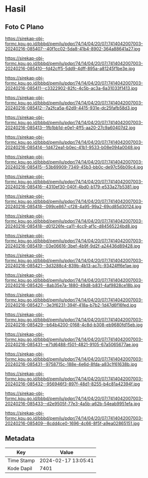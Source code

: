 # Hasil

## Foto C Plano

https://sirekap-obj-formc.kpu.go.id/bbbd/pemilu/pdpr/74/14/04/20/07/7414042007003-20240216-085407--40f1cc02-5da8-41b4-8902-364a88641a27.jpg

https://sirekap-obj-formc.kpu.go.id/bbbd/pemilu/pdpr/74/14/04/20/07/7414042007003-20240216-085410--fd42cff5-5dd9-4dff-895a-a81245f1be3e.jpg

https://sirekap-obj-formc.kpu.go.id/bbbd/pemilu/pdpr/74/14/04/20/07/7414042007003-20240216-085411--c3322902-82fc-4c5b-ac3a-6a31033f1413.jpg

https://sirekap-obj-formc.kpu.go.id/bbbd/pemilu/pdpr/74/14/04/20/07/7414042007003-20240216-085412--7a2fca5a-62d9-4415-931e-dc25fafb58d3.jpg

https://sirekap-obj-formc.kpu.go.id/bbbd/pemilu/pdpr/74/14/04/20/07/7414042007003-20240216-085413--1fb1bb1d-e0e1-4ff5-aa20-27c9a60407d2.jpg

https://sirekap-obj-formc.kpu.go.id/bbbd/pemilu/pdpr/74/14/04/20/07/7414042007003-20240216-085414--1d472ea1-b0ec-41b1-9533-b08e094a0048.jpg

https://sirekap-obj-formc.kpu.go.id/bbbd/pemilu/pdpr/74/14/04/20/07/7414042007003-20240216-085415--53b69909-7349-45b3-bb0c-de97c56b09c4.jpg

https://sirekap-obj-formc.kpu.go.id/bbbd/pemilu/pdpr/74/14/04/20/07/7414042007003-20240216-085416--4310ef30-040f-4bd0-b179-e533a27b5381.jpg

https://sirekap-obj-formc.kpu.go.id/bbbd/pemilu/pdpr/74/14/04/20/07/7414042007003-20240216-085418--099ce867-cf28-4a95-99a2-69cd85d30124.jpg

https://sirekap-obj-formc.kpu.go.id/bbbd/pemilu/pdpr/74/14/04/20/07/7414042007003-20240216-085418--d01226fe-ca11-4cc9-af1c-d84565224bd8.jpg

https://sirekap-obj-formc.kpu.go.id/bbbd/pemilu/pdpr/74/14/04/20/07/7414042007003-20240216-085419--03e06616-3bef-4b9f-9d2f-a24436d89428.jpg

https://sirekap-obj-formc.kpu.go.id/bbbd/pemilu/pdpr/74/14/04/20/07/7414042007003-20240216-085421--3d3288c4-839b-4b13-ac7c-93424ff6e1ae.jpg

https://sirekap-obj-formc.kpu.go.id/bbbd/pemilu/pdpr/74/14/04/20/07/7414042007003-20240216-085426--8ab35e7a-1880-49d8-b831-4af9828ce18b.jpg

https://sirekap-obj-formc.kpu.go.id/bbbd/pemilu/pdpr/74/14/04/20/07/7414042007003-20240216-085427--3e3f6231-394f-418a-b7b2-1d47d6f16fed.jpg

https://sirekap-obj-formc.kpu.go.id/bbbd/pemilu/pdpr/74/14/04/20/07/7414042007003-20240216-085429--b64b4200-0168-4c8d-b308-eb9680fd15eb.jpg

https://sirekap-obj-formc.kpu.go.id/bbbd/pemilu/pdpr/74/14/04/20/07/7414042007003-20240216-085431--e71d6488-f501-4821-9105-67a5065677ae.jpg

https://sirekap-obj-formc.kpu.go.id/bbbd/pemilu/pdpr/74/14/04/20/07/7414042007003-20240216-085431--9758715c-188e-4e6d-8fda-a83c1f61638b.jpg

https://sirekap-obj-formc.kpu.go.id/bbbd/pemilu/pdpr/74/14/04/20/07/7414042007003-20240216-085432--956946f3-897f-48d1-8255-b4c81a42394f.jpg

https://sirekap-obj-formc.kpu.go.id/bbbd/pemilu/pdpr/74/14/04/20/07/7414042007003-20240216-085433--d2e9505f-77e3-4a5b-a62b-54eab9951efa.jpg

https://sirekap-obj-formc.kpu.go.id/bbbd/pemilu/pdpr/74/14/04/20/07/7414042007003-20240216-085409--8cdd4ce0-1696-4c66-8f5f-a9ea02865151.jpg


## Metadata

| Key        | Value               |
| ---------- | ------------------- |
| Time Stamp | 2024-02-17 13:05:41 |
| Kode Dapil | 7401                |




